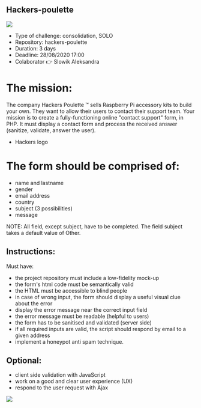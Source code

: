 ## Hackers-poulette

<img src ="https://blog.mailtrap.io/wp-content/uploads/2020/05/PHP_Contact__Forms.png">

- Type of challenge: consolidation, SOLO
- Repository: hackers-poulette
- Duration: 3 days
- Deadline: 28/08/2020 17:00
- Colaborator :point_right: Slowik Aleksandra 
 

# The mission:

The company Hackers Poulette ™ sells Raspberry Pi accessory kits to build your own. They want to allow their users to contact their support team. Your mission is to create a fully-functioning online "contact support" form, in PHP. It must display a contact form and process the received answer (sanitize, validate, answer the user).

- Hackers logo

# The form should be comprised of:

- name and lastname
- gender
- email address
- country
- subject (3 possibilities)
- message

NOTE: All field, except subject, have to be completed. The field subject takes a default value of Other.

## Instructions:

 Must have:

- the project repository must include a low-fidelity mock-up
- the form's html code must be semantically valid
- the HTML must be accessible to blind people
- in case of wrong input, the form should display a useful visual clue about the error
- display the error message near the correct input field
- the error message must be readable (helpful to users)
- the form has to be sanitised and validated (server side)
- if all required inputs are valid, the script should respond by email to a given address
- implement a honeypot anti spam technique.

## Optional:

- client side validation with JavaScript
- work on a good and clear user experience (UX)
- respond to the user request with Ajax

<img src ="https://www.milesweb.in/hosting-faqs/wp-content/uploads/2019/05/How-To-Deploy-a-PHP-Application-with-Kubernetes-on-Ubuntu-16.04.gif">



